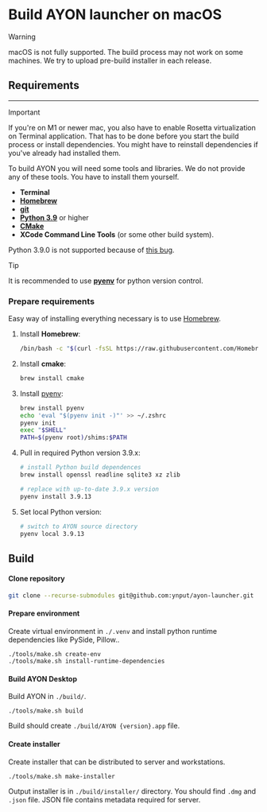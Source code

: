 # Build AYON launcher on macOS

> [!WARNING]
> macOS is not fully supported. The build process may not work on some machines.
> We try to upload pre-build installer in each release.

## Requirements
---
> [!IMPORTANT]
> If you're on M1 or newer mac, you also have to enable Rosetta virtualization on Terminal application. That has to be done before you start the build process or install dependencies. You might have to reinstall dependencies if you've already had installed them.

To build AYON you will need some tools and libraries. We do not provide any of these tools. You have to install them yourself.
- **Terminal**
- [**Homebrew**](https://brew.sh)
- [**git**](https://git-scm.com/downloads)
- [**Python 3.9**](https://www.python.org/downloads/) or higher
- [**CMake**](https://cmake.org/)
- **XCode Command Line Tools** (or some other build system).

Python 3.9.0 is not supported because of [this bug](https://github.com/python/cpython/pull/22670).

> [!TIP]
> It is recommended to use [**pyenv**](https://github.com/pyenv/pyenv) for python version control.

### Prepare requirements
Easy way of installing everything necessary is to use [Homebrew](https://brew.sh).

1) Install **Homebrew**:
   ```sh
   /bin/bash -c "$(curl -fsSL https://raw.githubusercontent.com/Homebrew/install/HEAD/install.sh)"
   ```

2) Install **cmake**:
   ```sh
   brew install cmake
   ```

3) Install [pyenv](https://github.com/pyenv/pyenv):
   ```sh
   brew install pyenv
   echo 'eval "$(pyenv init -)"' >> ~/.zshrc
   pyenv init
   exec "$SHELL"
   PATH=$(pyenv root)/shims:$PATH
   ```

4) Pull in required Python version 3.9.x:
   ```sh
   # install Python build dependences
   brew install openssl readline sqlite3 xz zlib

   # replace with up-to-date 3.9.x version
   pyenv install 3.9.13
   ```

5) Set local Python version:
   ```sh
   # switch to AYON source directory
   pyenv local 3.9.13
   ```

## Build

#### Clone repository
```sh
git clone --recurse-submodules git@github.com:ynput/ayon-launcher.git
```

#### Prepare environment
Create virtual environment in `./.venv` and install python runtime dependencies like PySide, Pillow..
```
./tools/make.sh create-env
./tools/make.sh install-runtime-dependencies
```

#### Build AYON Desktop
Build AYON in `./build/`.
```
./tools/make.sh build
```

Build should create `./build/AYON {version}.app` file.

#### Create installer
Create installer that can be distributed to server and workstations.
```
./tools/make.sh make-installer
```

Output installer is in `./build/installer/` directory. You should find `.dmg` and `.json` file. JSON file contains metadata required for server.
